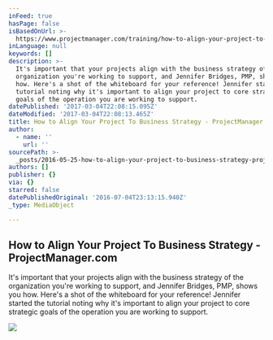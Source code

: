 ```yaml
---
inFeed: true
hasPage: false
isBasedOnUrl: >-
  https://www.projectmanager.com/training/how-to-align-your-project-to-business-strategy?utm_medium=referral&utm_source=linkedin.com&utm_campaign=newsletter
inLanguage: null
keywords: []
description: >-
  It's important that your projects align with the business strategy of the
  organization you're working to support, and Jennifer Bridges, PMP, shows you
  how. Here's a shot of the whiteboard for your reference! Jennifer started the
  tutorial noting why it's important to align your project to core strategic
  goals of the operation you are working to support.
datePublished: '2017-03-04T22:08:15.095Z'
dateModified: '2017-03-04T22:08:13.465Z'
title: How to Align Your Project To Business Strategy - ProjectManager.com
author:
  - name: ''
    url: ''
sourcePath: >-
  _posts/2016-05-25-how-to-align-your-project-to-business-strategy-projectmana.md
authors: []
publisher: {}
via: {}
starred: false
datePublishedOriginal: '2016-07-04T23:13:15.940Z'
_type: MediaObject

---
```

<article style=""><h1>How to Align Your Project To Business Strategy - ProjectManager.com</h1><p>It's important that your projects align with the business strategy of the organization you're working to support, and Jennifer Bridges, PMP, shows you how. Here's a shot of the whiteboard for your reference! Jennifer started the tutorial noting why it's important to align your project to core strategic goals of the operation you are working to support.</p><img src="https://imgflo.herokuapp.com/graph/vahj1ThiexotieMo/820d91db1be65ee26f0f4833803b5554/croprotate.jpg?cropheight=1064&amp;cropwidth=1890&amp;degrees=0&amp;input=https%3A%2F%2Fs3-us-west-2.amazonaws.com%2Fthe-grid-img%2Fp%2F37b9b388d7df704b816110323da96a6d553d18ab.jpg&amp;x=0&amp;y=0" /></article>
